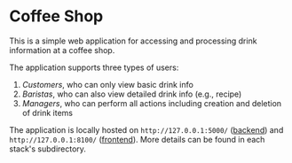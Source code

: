 # Coffee Shop

This is a simple web application for accessing and processing drink information at a coffee shop.

The application supports three types of users:
1. *Customers*, who can only view basic drink info
2. *Baristas*, who can also view detailed drink info (e.g., recipe)
3. *Managers*, who can perform all actions including creation and deletion of drink items

The application is locally hosted on `http://127.0.0.1:5000/` ([backend](https://github.com/yoonspark/fsnd-coffeeshop/tree/master/backend))
and `http://127.0.0.1:8100/` ([frontend](https://github.com/yoonspark/fsnd-coffeeshop/tree/master/frontend)).
More details can be found in each stack's subdirectory.
